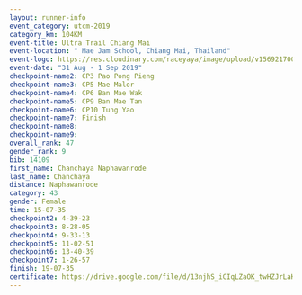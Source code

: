 ```yaml
---
layout: runner-info 
event_category: utcm-2019 
category_km: 104KM 
event-title: Ultra Trail Chiang Mai 
event-location: " Mae Jam School, Chiang Mai, Thailand" 
event-logo: https://res.cloudinary.com/raceyaya/image/upload/v1569217001/logo/ultra-trail-chiangmai_ay7efp.jpg 
event-date: "31 Aug - 1 Sep 2019" 
checkpoint-name2: CP3 Pao Pong Pieng 
checkpoint-name3: CP5 Mae Malor 
checkpoint-name4: CP6 Ban Mae Wak  
checkpoint-name5: CP9 Ban Mae Tan 
checkpoint-name6: CP10 Tung Yao 
checkpoint-name7: Finish 
checkpoint-name8: 
checkpoint-name9: 
overall_rank: 47
gender_rank: 9
bib: 14109
first_name: Chanchaya Naphawanrode
last_name: Chanchaya
distance: Naphawanrode
category: 43
gender: Female
time: 15-07-35
checkpoint2: 4-39-23
checkpoint3: 8-28-05
checkpoint4: 9-33-13
checkpoint5: 11-02-51
checkpoint6: 13-40-39
checkpoint7: 1-26-57
finish: 19-07-35
certificate: https://drive.google.com/file/d/13njhS_iCIqLZaOK_twHZJrLaK4pFzv9i/view?usp=sharing
---
```

